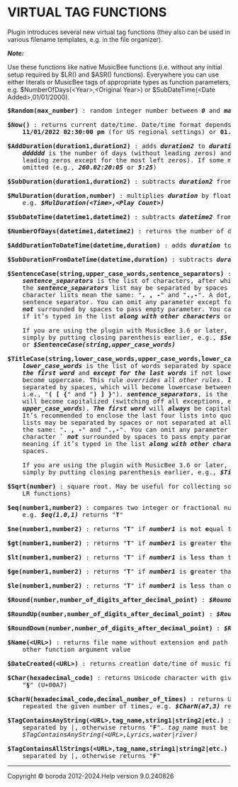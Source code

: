 # VIRTUAL TAG FUNCTIONS

Plugin introduces several new virtual tag functions (they also can be used in various filename templates, e.g. in the file organizer).

<b><i>Note:</i></b>

Use these functions like native MusicBee functions (i.e. without any initial setup required by $LR() and $ASR() functions). 
Everywhere you can use either literals or MusicBee tags of appropriate types as function parameters, 
e.g. $NumberOfDays(\<Year\>,\<Original Year\>) or $SubDateTime(\<Date Added\>,01/01/2000).

<pre>
<b>$Random(max_number)</b> : random integer number between <b><i>0</i></b> and <b><i>max_number</i></b> (including them)

<b>$Now()</b> : returns current date/time. Date/time format depends on your Windows regional settings, something like 
    <b>11/01/2022 02:30:00 pm</b> (for US regional settings) or <b>01.11.2022 14:30:00</b> (for European regional settings)

<b>$AddDuration(duration1,duration2)</b> : adds <b><i>duration2</i></b> to <b><i>duration1</i></b>. Duration format is <b><i>dddddd.hh:mm:ss</i></b>, where 
    <b><i>dddddd</i></b> is the number of days (without leading zeros) and <b><i>hh</i></b>, <b><i>mm</i></b>, <b><i>ss</i></b> are hours, minutes and seconds (with 
    leading zeros except for the most left zeros). If some most left parts of duration are zero, they are 
    omitted (e.g., <b><i>260.02:20:05</i></b> or <b><i>5:25</i></b>)

<b>$SubDuration(duration1,duration2)</b> : subtracts <b><i>duration2</i></b> from <b><i>duration1</i></b>

<b>$MulDuration(duration,number)</b> : multiplies <b><i>duration</i></b> by floating point or integer <b><i>number</i></b>, 
    e.g. <b><i>$MulDuration(&lt;Time&gt;,&lt;Play Count&gt;)</i></b>

<b>$SubDateTime(datetime1,datetime2)</b> : subtracts <b><i>datetime2</i></b> from <b><i>datetime1</i></b>. Returns duration

<b>$NumberOfDays(datetime1,datetime2)</b> : returns the number of days between <b><i>datetime1</i></b> and <b><i>datetime2</i></b>

<b>$AddDurationToDateTime(datetime,duration)</b> : adds <b><i>duration</i></b> to <b><i>datetime</i></b>

<b>$SubDurationFromDateTime(datetime,duration)</b> : subtracts <b><i>duration</i></b> from <b><i>datetime</i></b>

<b>$SentenceCase(string,upper_case_words,sentence_separators)</b> : <b><i>upper_case_words</i></b> will become uppercase. 
    <b><i>sentence_separators</i></b> is the list of characters, after which the words will become capitalized. Characters in 
    the <b><i>sentence_separators</i></b> list may be separated by spaces or not separated at all. For example, these two 
    character lists mean the same: "<b>. , -</b>" and "<b>.,-</b>". A dot, followed by a space, is always treated as a 
    sentence separator. You can omit any parameter except for the first one, using a single character <b>`</b> 
    <b><i>not</i></b> surrounded by spaces to pass empty parameter. You can <b><i>safely use</i></b> character <b>`</b> in its literal meaning 
    if it’s typed in the list <b><i>along with other characters</i></b> or using a single character <b>`</b> <b><i>surrounded</i></b> by spaces. 
  
    If you are using the plugin with MusicBee 3.6 or later, then you can omit any number of end parameters 
    simply by putting closing parenthesis earlier, e.g., <b><i>$SentenceCase(string)</i></b> 
    or <b><i>$SentenceCase(string,upper_case_words)</i></b>

<b>$TitleCase(string,lower_case_words,upper_case_words,lower_case_words_between_brackets,sentence_separators)</b> : where 
    <b><i>lower_case_words</i></b> is the list of words separated by spaces, which will become lowercase (<b><i>always except for 
    the first word</i></b> and <b><i>except for the last words</i></b> if not lowercase by <b><i>other parameters</i></b>). <b><i>upper_case_words</i></b> will 
    become uppercase. This rule <i>overrides all other rules</i>. <b><i>lower_case_words_between_brackets</i></b> is the list of words   
    separated by spaces, which will become lowercase between round, square and curly brackets,   
    i.e., "<b>( [ {</b>" and "<b>) ] }</b>"). <b><i>sentence_separators</i></b>, is the list of characters after which the words 
    will become capitalized (switching off all exceptions, e.g. <b><i>lower_case_words</i></b>, besides the words from the 
    <b><i>upper_case_words</i></b>). <b><i>The first word</i></b> will <b><i>always</i></b> be capitalized (besides the words from the <b><i>upper_case_words</i></b>). 
    It’s recommended to enclose the last four lists into quotes (e.g., <b>"\& . -"</b>). Characters in all character 
    lists may be separated by spaces or not separated at all. For example, these two character lists mean 
    the same: "<b>. , -</b>" and "<b>.,-</b>". You can omit any parameter except for the first one, using a single 
    character <b>`</b> <b><i>not</i></b> surrounded by spaces to pass empty parameter. You can <b><i>safely use</i></b> character <b>`</b> in its literal 
    meaning if it’s typed in the list <b><i>along with other characters</i></b> or using a single character <b>`</b> <b><i>surrounded</i></b> by 
    spaces. 
  
    If you are using the plugin with MusicBee 3.6 or later, then you can omit any number of end parameters 
    simply by putting closing parenthesis earlier, e.g., <b><i>$TitleCase(string,lower_case_words,upper_case_words)</i></b>

<b>$Sqrt(number)</b> : square root. May be useful for collecting some library statistics (in conjunction with 
    LR functions)

<b>$eq(number1,number2)</b> : compares two integer or fractional numbers, determines if <b><i>number1</i></b> is <b>eq</b>ual to <b><i>number2</i></b>, 
    e.g. <b><i>$eq(1.0,1)</i></b> returns "<b>T</b>"

<b>$ne(number1,number2)</b> : returns "<b>T</b>" if <b><i>number1</i></b> is <b>n</b>ot <b>e</b>qual to <b><i>number2</i></b>, otherwise returns "<b>F</b>"

<b>$gt(number1,number2)</b> : returns "<b>T</b>" if <b><i>number1</i></b> is <b>g</b>reater <b>t</b>han <b><i>number2</i></b>, otherwise returns "<b>F</b>"

<b>$lt(number1,number2)</b> : returns "<b>T</b>" if <b><i>number1</i></b> is <b>l</b>ess <b>t</b>han to <b><i>number2</i></b>, otherwise returns "<b>F</b>"

<b>$ge(number1,number2)</b> : returns "<b>T</b>" if <b><i>number1</i></b> is <b>g</b>reater than or <b>e</b>qual to to <b><i>number2</i></b>, otherwise returns "<b>F</b>"

<b>$le(number1,number2)</b> : returns "<b>T</b>" if <b><i>number1</i></b> is <b>l</b>ess than or <b>e</b>qual to <b><i>number2</i></b>, otherwise returns "<b>F</b>"

<b>$Round(number,number_of_digits_after_decimal_point)</b> : <b><i>$Round(4.28,1)</i></b> returns <b>4.3</b>, and <b><i>$Round(5.2,0)</i></b> returns <b>5</b>

<b>$RoundUp(number,number_of_digits_after_decimal_point)</b> : <b><i>$RoundUp(5.2,0)</i></b> returns <b>6</b>

<b>$RoundDown(number,number_of_digits_after_decimal_point)</b> : <b><i>$RoundDown(4.28,1)</i></b> returns <b>4.2</b>

<b>$Name(&lt;URL&gt;)</b> : returns file name without extension and path to file. Type <b><i>&lt;URL&gt;</i></b> exactly like this, don't use 
    other function argument value

<b>$DateCreated(&lt;URL&gt;)</b> : returns creation date/time of music file (<b><i>not</i></b> last modification date/time)

<b>$Char(hexadecimal_code)</b> : returns Unicode character with given <b><i>hexadecimal_code</i></b>, e.g. <b><i>$Char(a7)</i></b> returns 
    "<b>§</b>" (U+00A7)

<b>$CharN(hexadecimal_code,decimal_number_of_times)</b> : returns Unicode character with given <b><i>hexadecimal_code</i></b> 
    repeated the given number of times, e.g. <b><i>$CharN(a7,3)</i></b> returns "<b>§§§</b>" (U+00A7 repeated 3 times)

<b>$TagContainsAnyString(&lt;URL&gt;,tag_name,string1|string2|etc.)</b> : returns "<b>T</b>" if tag contains any of the strings 
    separated by |, otherwise returns "<b>F</b>". <i>tag_name</i> must be written without angle brackets, e.g. 
    <i>$TagContainsAnyString(&lt;URL&gt;,Lyrics,water|river)</i>

<b>$TagContainsAllStrings(&lt;URL&gt;,tag_name,string1|string2|etc.)</b> : returns "<b>T</b>" if tag contains all strings 
    separated by |, otherwise returns "<b>F</b>"
</pre>

***

Copyright © boroda 2012-2024.Help version 9.0.240826